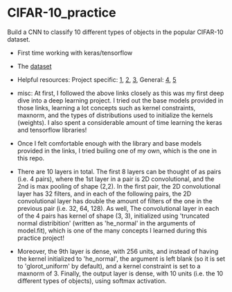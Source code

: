 # CIFAR-10_practice
Build a CNN to classify 10 different types of objects in the popular CIFAR-10 dataset.
- First time working with keras/tensorflow
- The [dataset](https://www.cs.toronto.edu/~kriz/cifar.html)
- Helpful resources: Project specific: [1](https://machinelearningmastery.com/how-to-develop-a-cnn-from-scratch-for-cifar-10-photo-classification/), [2](https://machinelearningmastery.com/how-to-develop-a-cnn-from-scratch-for-cifar-10-photo-classification/), [3](https://medium.com/@jayramchaudhury20/project-on-image-classification-on-cifar-10-dataset-94db0ff6baf5), 
General: [4](https://www.tensorflow.org/api_docs/python/tf/keras), [5](https://en.wikipedia.org/wiki/Truncated_normal_distribution)

- misc: At first, I followed the above links closely as this was my first deep dive into a deep learning project. I tried out the base models provided in those links, learning a lot concepts such as kernel constraints, maxnorm, and the types of distributions used to initialize the kernels (weights). I also spent a considerable amount of time learning the keras and tensorflow libraries! 

- Once I felt comfortable enough with the library and base models provided in the links, I tried builing one of my own, which is the one in this repo.

- There are 10 layers in total. The first 8 layers can be thought of as pairs (i.e. 4 pairs), where the 1st layer in a pair is 2D convolutional, and the 2nd is max pooling of shape (2,2). In the first pair, the 2D convolutional layer has 32 filters, and in each of the following pairs, the 2D convolutional layer has double the amount of filters of the one in the previous pair (i.e. 32, 64, 128). As well, The convolutional layer in each of the 4 pairs has kernel of shape (3, 3), initialized using 'truncated normal distribition' (written as 'he_normal' in the arguments of model.fit), which is one of the many concepts I learned during this practice project! 
- Moreover, the 9th layer is dense, with 256 units, and instead of having the kernel initialized to 'he_normal', the argument is left blank (so it is set to 'glorot_uniform' by default), and a kernel constraint is set to a maxnorm of 3. Finally, the output layer is dense, with 10 units (i.e. the 10 different types of objects), using softmax activation.
